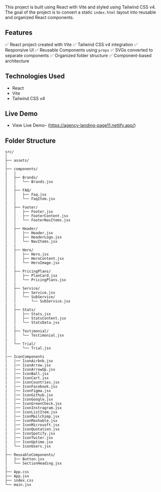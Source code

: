 This project is built using React with Vite and styled using Tailwind CSS v4. The goal of the project is to convert a static `index.html` layout into reusable and organized React components.

## Features

✅ React project created with Vite
✅ Tailwind CSS v4 integration
✅ Responsive UI
✅ Reusable Components using `props`
✅ SVGs converted to separate components
✅ Organized folder structure
✅ Component-based architecture

## Technologies Used

- React
- Vite
- Tailwind CSS v4

## Live Demo

- View Live Demo- (https://agency-landing-page11.netlify.app/)



## Folder Structure

```text
src/
│
├── assets/ 
│
├── components/ 
|   |
│   ├── Brands/
│   │   └── Brands.jsx
|   |
│   ├── FAQ/
│   │   ├── Faq.jsx
│   │   └── FaqItem.jsx
|   |
│   ├── Footer/
│   │   ├── Footer.jsx
│   │   ├── FooterContent.jsx
│   │   └── FooterNavItems.jsx
|   |
│   ├── Header/
│   │   ├── Header.jsx
│   │   ├── HeaderLogo.jsx
│   │   └── NavItems.jsx
|   |
│   ├── Hero/
│   │   ├── Hero.jsx
│   │   ├── HeroContent.jsx
│   │   └── HeroImage.jsx
|   |
│   ├── PricingPlans/
│   │   ├── PlanCard.jsx
│   │   └── PricingPlans.jsx
|   |
│   ├── Service/
│   │   ├── Service.jsx
│   │   └── SubService/
│   │       └── SubService.jsx
|   |
│   ├── Stats/
│   │   ├── Stats.jsx
│   │   ├── StatsContent.jsx
│   │   └── StatsData.jsx
|   |
│   ├── Testimonial/
│   │   └── Testimonial.jsx
|   |
│   └── Trial/
│       └── Trial.jsx
│
|── IconComponents
|   |── IconAirbnb.jsx
|   |── IconArrow.jsx
|   |── IconArrowUp.jsx
|   |── IconBall.jsx
|   |── IconCart.jsx
|   |── IconCountries.jsx
|   |── IconFacebook.jsx
|   |── IconFigma.jsx
|   |── IconGithub.jsx
|   |── IconGoogle.jsx
|   |── IconGreenCheck.jsx
|   |── IconInstragram.jsx
|   |── IconListItem.jsx
|   |── IconMailchimp.jsx
|   |── IconMashable.jsx
|   |── IconMicrosoft.jsx
|   |── IconQuotation.jsx
|   |── IconSpotify.jsx
|   |── IconTwiter.jsx
|   |── IconUptime.jsx
|   └── IconUsers.jsx
|
├── ReusableComponents/ 
│   ├── Button.jsx
│   └── SectionHeading.jsx
|
├── App.css
├── App.jsx
├── index.css
└── main.jsx